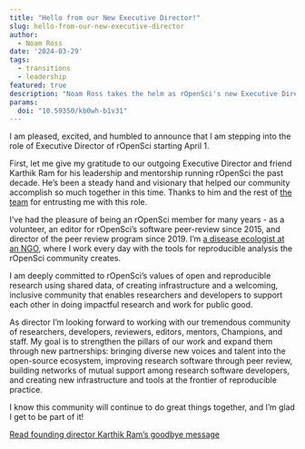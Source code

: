 ```yaml
---
title: "Hello from our New Executive Director!"
slug: hello-from-our-new-executive-director
author:
  - Noam Ross
date: '2024-03-29'
tags:
  - transitions
  - leadership
featured: true
description: "Noam Ross takes the helm as rOpenSci's new Executive Director"
params:
  doi: "10.59350/kb0wh-b1v31"
---
```


I am pleased, excited, and humbled to announce that I am stepping into the role of Executive Director of rOpenSci starting April 1. 

First, let me give my gratitude to our outgoing Executive Director and friend Karthik Ram for his leadership and mentorship running rOpenSci the past decade.  He’s been a steady hand and visionary that helped our community accomplish so much together in this time.  Thanks to him and the rest of [the team](/about/#team) for entrusting me with this role. 

I’ve had the pleasure of being an rOpenSci member for many years - as a volunteer, an editor for rOpenSci’s software peer-review since 2015, and director of the peer review program since 2019.  I’m [a disease ecologist at an NGO](https://www.ecohealthalliance.org/personnel/dr-noam-ross), where I work every day with the tools for reproducible analysis the rOpenSci community creates. 

I am deeply committed to rOpenSci’s values of open and reproducible research using shared data, of creating infrastructure and a welcoming, inclusive community that enables researchers and developers to support each other in doing impactful research and work for public good.

As director I’m looking forward to working with our tremendous community of researchers, developers, reviewers, editors, mentors, Champions, and staff.  My goal is to strengthen the pillars of our work and expand them through new partnerships: bringing diverse new voices and talent into the open-source ecosystem, improving research software through peer review, building networks of mutual support among research software developers, and creating new infrastructure and tools at the frontier of reproducible practice.

I know this community will continue to do great things together, and I’m glad I get to be part of it!

[Read founding director Karthik Ram’s goodbye message](/blog/2024/03/29/from-the-founding-director-my-farewell-to-ropensci/)
